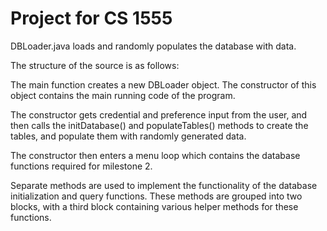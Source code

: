 # Project for CS 1555

DBLoader.java loads and randomly populates the database with data. 

The structure of the source is as follows:

The main function creates a new DBLoader object.
The constructor of this object contains the main running code of the program.

The constructor gets credential and preference input from the user, and then calls the
initDatabase() and populateTables() methods to create the tables, and populate them with
randomly generated data.

The constructor then enters a menu loop which contains the database functions required for
milestone 2.

Separate methods are used to implement the functionality of the database initialization
and query functions. These methods are grouped into two blocks, with a third block containing
various helper methods for these functions.